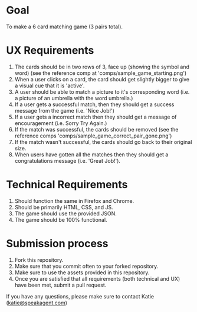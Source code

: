 Goal
===

To make a 6 card matching game (3 pairs total).

UX Requirements
===

1. The cards should be in two rows of 3, face up (showing the symbol and word) (see the reference comp at 'comps/sample_game_starting.png')
1. When a user clicks on a card, the card should get slightly bigger to give a visual cue that it is 'active'.
1. A user should be able to match a picture to it's corresponding word (i.e. a picture of an umbrella with the word umbrella.)
1. If a user gets a successful match, then they should get a success message from the game (i.e. 'Nice Job!')
1. If a user gets a incorrect match then they should get a message of encouragement (i.e. Sorry Try Again.)
1. If the match was successful, the cards should be removed (see the reference comps 'comps/sample_game_correct_pair_gone.png')
1. If the match wasn't successful, the cards should go back to their original size.
1. When users have gotten all the matches then they should get a congratulations message (i.e. 'Great Job!').

Technical Requirements
===

1. Should function the same in Firefox and Chrome.
1. Should be primarily HTML, CSS, and JS.
1. The game should use the provided JSON.
1. The game should be 100% functional.

Submission process
===
1. Fork this repository.
1. Make sure that you commit often to your forked repository.
1. Make sure to use the assets provided in this repository.
1. Once you are satisfied that all requirements (both technical and UX) have been met, submit a pull request.

If you have any questions, please make sure to contact Katie (katie@speakagent.com)
